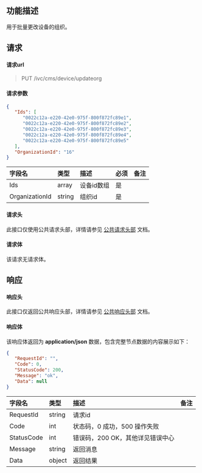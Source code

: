 ## 功能描述

用于批量更改设备的组织。

## 请求

#### 请求url

> PUT /ivc/cms/device/updateorg

#### 请求参数

```json
{
   "Ids": [
      "0022c12a-e220-42e0-975f-800f872fc89e1",
      "0022c12a-e220-42e0-975f-800f872fc89e2",
      "0022c12a-e220-42e0-975f-800f872fc89e3",
      "0022c12a-e220-42e0-975f-800f872fc89e4",
      "0022c12a-e220-42e0-975f-800f872fc89e5"
   ],
   "OrganizationId": "16"
}
```

| 字段名         | 类型   | 描述       | 必须 | 备注 |
| :------------- | :----- | :--------- | :--- | :--- |
| Ids            | array  | 设备id数组 | 是   |      |
| OrganizationId | string | 组织id     | 是   |      |

#### 请求头

此接口仅使用公共请求头部，详情请参见 [公共请求头部](https://cloud.tencent.com/document/product/1344/50451) 文档。

#### 请求体

该请求无请求体。

## 响应

#### 响应头

此接口仅返回公共响应头部，详情请参见 [公共响应头部](https://cloud.tencent.com/document/product/1344/50452) 文档。

#### 响应体

该响应体返回为 **application/json** 数据，包含完整节点数据的内容展示如下：

```json
{
   "RequestId": "",
   "Code": 0,
   "StatusCode": 200,
   "Message": "ok",
   "Data": null
}
```

| 字段名     | 类型   | 描述                             | 备注 |
| :--------- | :----- | :------------------------------- | :--- |
| RequestId  | string | 请求id                           |      |
| Code       | int    | 状态码，0 成功，500 操作失败     |      |
| StatusCode | int    | 错误码，200 OK，其他详见错误中心 |      |
| Message    | string | 返回消息                         |      |
| Data       | object | 返回结果                         |      |

